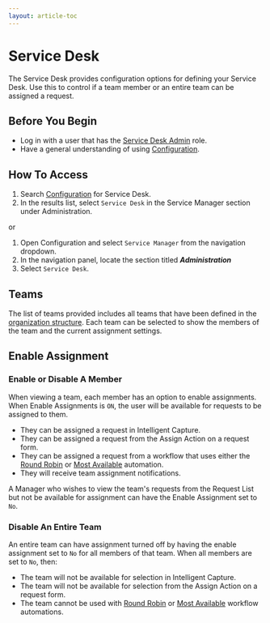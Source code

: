 ```yaml
---
layout: article-toc
---
```

# Service Desk
The Service Desk provides configuration options for defining your Service Desk. Use this to control if a team member or an entire team can be assigned a request.

## Before You Begin
* Log in with a user that has the [Service Desk Admin](/servicemanager-config/setup/service-manager-roles#administration-roles) role.
* Have a general understanding of using [Configuration](/esp-config/getting-started/using-configuration).

## How To Access
1. Search [Configuration](/esp-config/getting-started/using-configuration) for Service Desk.
1. In the results list, select `Service Desk` in the Service Manager section under Administration.

or

1. Open Configuration and select `Service Manager` from the navigation dropdown.
1. In the navigation panel, locate the section titled ***Administration***
1. Select `Service Desk`.

## Teams
The list of teams provided includes all teams that have been defined in the [organization structure](/esp-config/organizational-data/organization).  Each team can be selected to show the members of the team and the current assignment settings.

## Enable Assignment

### Enable or Disable A Member
When viewing a team, each member has an option to enable assignments. When Enable Assignments is `ON`, the user will be available for requests to be assigned to them.

* They can be assigned a request in Intelligent Capture.
* They can be assigned a request from the Assign Action on a request form.
* They can be assigned a request from a workflow that uses either the [Round Robin](/servicemanager-config/customize/workflows/service-manager-workflows#assignment) or [Most Available](/servicemanager-config/customize/workflows/service-manager-workflows#assignment) automation.
* They will receive team assignment notifications.

A Manager who wishes to view the team's requests from the Request List but not be available for assignment can have the Enable Assignment set to `No`.

### Disable An Entire Team
An entire team can have assignment turned off by having the enable assignment set to `No` for all members of that team.  When all members are set to `No`, then:
* The team will not be available for selection in Intelligent Capture.
* The team will not be available for selection from the Assign Action on a request form.
* The team cannot be used with [Round Robin](/servicemanager-config/customize/workflows/service-manager-workflows#assignment) or [Most Available](/servicemanager-config/customize/workflows/service-manager-workflows#assignment) workflow automations.


<!-- https://wiki.hornbill.com/index.php?title=Service_Desk_Administration>